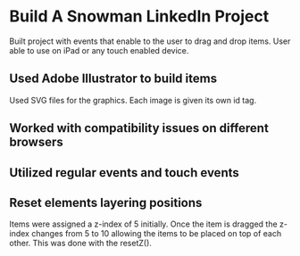 # Build A Snowman LinkedIn Project

Built project with events that enable to the user to drag and drop items.
User able to use on iPad or any touch enabled device.  

## Used Adobe Illustrator to build items

Used SVG files for the graphics.
Each image is given its own id tag.

## Worked with compatibility issues on different browsers

## Utilized regular events and touch events

## Reset elements layering positions

Items were assigned a z-index of 5 initially.
Once the item is dragged the z-index changes from 5 to 10 allowing the items to be placed on top of each other.
This was done with the resetZ().